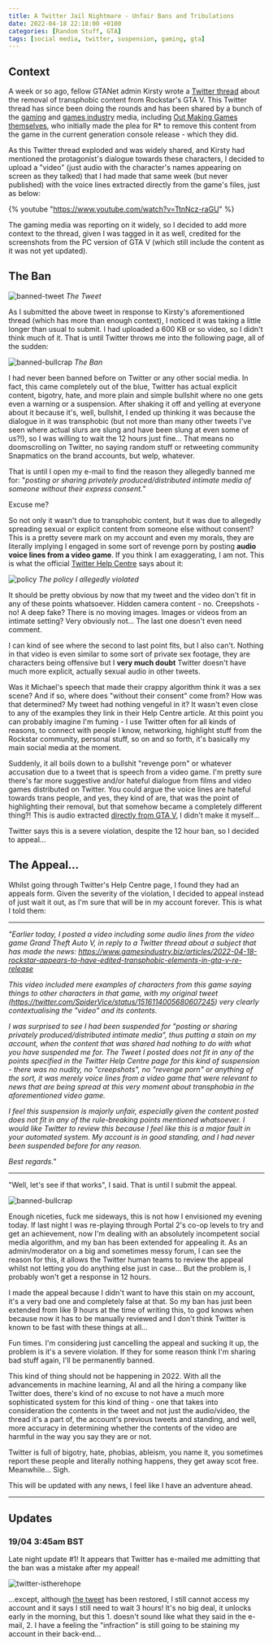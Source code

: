 ```yaml
---
title: A Twitter Jail Nightmare - Unfair Bans and Tribulations
date: 2022-04-18 22:18:00 +0100
categories: [Random Stuff, GTA]
tags: [social media, twitter, suspension, gaming, gta]
---
```


## Context
A week or so ago, fellow GTANet admin Kirsty wrote a [Twitter thread](https://twitter.com/kirstycloud/status/1512260571248398342) about the removal of transphobic content from Rockstar's GTA V. This Twitter thread has since been doing the rounds and has been shared by a bunch of the [gaming](https://www.videogameschronicle.com/news/rockstar-looks-to-have-removed-transphobic-content-from-gta-5s-next-gen-release/) and [games industry](https://www.gamesindustry.biz/articles/2022-04-18-rockstar-appears-to-have-edited-transphobic-elements-in-gta-v-re-release) media, including [Out Making Games themselves](https://www.outmaking.games/news1/rockstar-games-remove-transphobic-content-from-gtav), who initially made the plea for R* to remove this content from the game in the current generation console release - which they did.

As this Twitter thread exploded and was widely shared, and Kirsty had mentioned the protagonist's dialogue towards these characters, I decided to upload a "video" (just audio with the character's names appearing on screen as they talked) that I had made that same week (but never published) with the voice lines extracted directly from the game's files, just as below:

{% youtube "https://www.youtube.com/watch?v=TtnNcz-raGU" %}


The gaming media was reporting on it widely, so I decided to add more context to the thread, given I was tagged in it as well, credited for the screenshots from the PC version of GTA V (which still include the content as it was not yet updated).


## The Ban

![banned-tweet](/assets/img/posts/TwitterBan_20220418/1.png)
_The Tweet_


As I submitted the above tweet in response to Kirsty's aforementioned thread (which has more than enough context), I noticed it was taking a little longer than usual to submit. I had uploaded a 600 KB or so video, so I didn't think much of it. That is until Twitter throws me into the following page, all of the sudden:

![banned-bullcrap](/assets/img/posts/TwitterBan_20220418/2.png)
_The Ban_

I had never been banned before on Twitter or any other social media. In fact, this came completely out of the blue, Twitter has actual explicit content, bigotry, hate, and more plain and simple bullshit where no one gets even a warning or a suspension. After shaking it off and yelling at everyone about it because it's, well, bullshit, I ended up thinking it was because the dialogue in it was transphobic (but not more than many other tweets I've seen where actual slurs are slung and have been slung at even some of us?!), so I was willing to wait the 12 hours just fine... That means no doomscrolling on Twitter, no saying random stuff or retweeting community Snapmatics on the brand accounts, but welp, whatever.

That is until I open my e-mail to find the reason they allegedly banned me for: "*posting or sharing privately produced/distributed intimate media of someone without their express consent.*"

Excuse me? 

So not only it wasn't due to transphobic content, but it was due to allegedly spreading sexual or explicit content from someone else without consent? This is a pretty severe mark on my account and even my morals, they are literally implying I engaged in some sort of revenge porn by posting **audio voice lines from a video game**. If you think I am exaggerating, I am not. This is what the official [Twitter Help Centre](https://help.twitter.com/en/rules-and-policies/intimate-media) says about it:

![policy](/assets/img/posts/TwitterBan_20220418/4.png)
_The policy I allegedly violated_

It should be pretty obvious by now that my tweet and the video don't fit in any of these points whatsoever. Hidden camera content - no. Creepshots - no! A deep fake? There is no moving images. Images or videos from an intimate setting? Very obviously not... The last one doesn't even need comment.

I can kind of see where the second to last point fits, but  I also can't. Nothing in that video is even similar to some sort of private sex footage, they are characters being offensive but I **very much doubt** Twitter doesn't have much more explicit, actually sexual audio in other tweets. 

Was it Michael's speech that made their crappy algorithm think it was a sex scene? And if so, where does "without their consent" come from? How was that determined? My tweet had nothing vengeful in it? It wasn't even close to any of the examples they link in their Help Centre article. At this point you can probably imagine I'm fuming - I use Twitter often for all kinds of reasons, to connect with people I know, networking, highlight stuff from the Rockstar community, personal stuff, so on and so forth, it's basically my main social media at the moment.

Suddenly, it all boils down to a bullshit "revenge porn" or whatever accusation due to a tweet that is speech from a video game. I'm pretty sure there's far more suggestive and/or hateful dialogue from films and video games distributed on Twitter. You could argue the voice lines are hateful towards trans people, and yes, they kind of are, that was the point of highlighting their removal, but that somehow became a completely different thing?! This is audio extracted [directly from GTA V](/assets/img/posts/TwitterBan_20220418/5.png), I didn't make it myself...

Twitter says this is a severe violation, despite the 12 hour ban, so I decided to appeal...


## The Appeal...

Whilst going through Twitter's Help Centre page, I found they had an appeals form. Given the severity of the violation, I decided to appeal instead of just wait it out, as I'm sure that will be in my account forever. This is what I told them:

----------------------------------------

*"Earlier today, I posted a video including some audio lines from the video game Grand Theft Auto V, in reply to a Twitter thread about a subject that has made the news: https://www.gamesindustry.biz/articles/2022-04-18-rockstar-appears-to-have-edited-transphobic-elements-in-gta-v-re-release*

*This video included mere examples of characters from this game saying things to other characters in that game, with my original tweet (https://twitter.com/SpiderVice/status/1516114005680607245) very clearly contextualising the "video" and its contents.*

*I was surprised to see I had been suspended for "posting or sharing privately produced/distributed intimate media", thus putting a stain on my account, when the content that was shared had nothing to do with what you have suspended me for. The Tweet I posted does not fit in any of the points specified in the Twitter Help Centre page for this kind of suspension - there was no nudity, no "creepshots", no "revenge porn" or anything of the sort, it was merely voice lines from a video game that were relevant to news that are being spread at this very moment about transphobia in the aforementioned video game.*

*I feel this suspension is majorly unfair, especially given the content posted does not fit in any of the rule-breaking points mentioned whatsoever. I would like Twitter to review this because I feel like this is a major fault in your automated system. My account is in good standing, and I had never been suspended before for any reason.*

*Best regards."*

----------------------------------------

"Well, let's see if that works", I said. That is until I submit the appeal.

![banned-bullcrap](/assets/img/posts/TwitterBan_20220418/3.png)

Enough niceties, fuck me sideways, this is not how I envisioned my evening today. If last night I was re-playing through Portal 2's co-op levels to try and get an achievement, now I'm dealing with an absolutely incompetent social media algorithm, and my ban has been extended for appealing it. As an admin/moderator on a big and sometimes messy forum, I can see the reason for this, it allows the Twitter human teams to review the appeal whilst not letting you do anything else just in case... But the problem is, I probably won't get a response in 12 hours.

I made the appeal because I didn't want to have this stain on my account, it's a very bad one and completely false at that. So my ban has just been extended from like 9 hours at the time of writing this, to god knows when because now it has to be manually reviewed and I don't think Twitter is known to be fast with these things at all...

Fun times. I'm considering just cancelling the appeal and sucking it up, the problem is it's a severe violation. If they for some reason think I'm sharing bad stuff again, I'll be permanently banned.

This kind of thing should not be happening in 2022. With all the advancements in machine learning, AI and all the hiring a company like Twitter does, there's kind of no excuse to not have a much more sophisticated system for this kind of thing - one that takes into consideration the contents in the tweet and not just the audio/video, the thread it's a part of, the account's previous tweets and standing, and well, more accuracy in determining whether the contents of the video are harmful in the way you say they are or not.

Twitter is full of bigotry, hate, phobias, ableism, you name it, you sometimes report these people and literally nothing happens, they get away scot free. Meanwhile... Sigh.

This will be updated with any news, I feel like I have an adventure ahead.

-----------------------------------------------

## Updates
### 19/04 3:45am BST

Late night update #1! It appears that Twitter has e-mailed me admitting that the ban was a mistake after my appeal!

![twitter-istherehope](/assets/img/posts/TwitterBan_20220418/6.png)

...except, although [the tweet](https://twitter.com/SpiderVice/status/1516114005680607245) has been restored, I still cannot access my account and it says I still need to wait 3 hours! It's no big deal, it unlocks early in the morning, but this 1. doesn't sound like what they said in the e-mail, 2. I have a feeling the "infraction" is still going to be staining my account in their back-end...